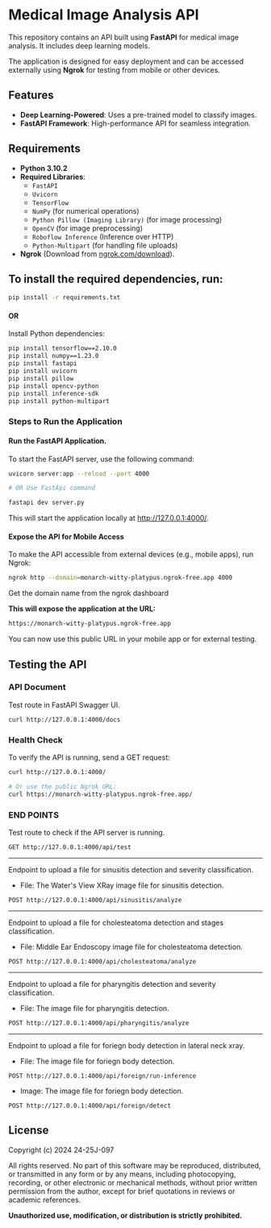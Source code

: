 # Medical Image Analysis API

This repository contains an API built using **FastAPI** for medical image analysis. It includes deep learning models.

The application is designed for easy deployment and can be accessed externally using **Ngrok** for testing from mobile or other devices.

## Features

- **Deep Learning-Powered**: Uses a pre-trained model to classify images.
- **FastAPI Framework**: High-performance API for seamless integration.

 
## Requirements

- **Python 3.10.2**
- **Required Libraries**: 
  - `FastAPI`
  - `Uvicorn`
  - `TensorFlow`
  - `NumPy` (for numerical operations)
  - `Python Pillow (Imaging Library)` (for image processing)
  - `OpenCV` (for image preprocessing)
  - `Roboflow Inference` (Inference over HTTP)
  - `Python-Multipart` (for handling file uploads)
- **Ngrok** (Download from [ngrok.com/download](https://ngrok.com/download)).


## To install the required dependencies, run:

```bash
pip install -r requirements.txt
```
#### OR
Install Python dependencies:
```bash
pip install tensorflow==2.10.0
pip install numpy==1.23.0
pip install fastapi
pip install uvicorn
pip install pillow
pip install opencv-python
pip install inference-sdk
pip install python-multipart
```
### Steps to Run the Application
#### Run the FastAPI Application.

To start the FastAPI server, use the following command:
```bash
uvicorn server:app --reload --port 4000

# OR Use FastApi command

fastapi dev server.py
```
This will start the application locally at http://127.0.0.1:4000/.

#### Expose the API for Mobile Access
To make the API accessible from external devices (e.g., mobile apps), run Ngrok:
```bash
ngrok http --domain=monarch-witty-platypus.ngrok-free.app 4000
```
Get the domain name from the ngrok dashboard

**This will expose the application at the URL:**
```bash
https://monarch-witty-platypus.ngrok-free.app
```
You can now use this public URL in your mobile app or for external testing.

## Testing the API
### API Document  
Test route in FastAPI Swagger UI.
```
curl http://127.0.0.1:4000/docs
```
### Health Check
To verify the API is running, send a GET request:
```bash
curl http://127.0.0.1:4000/

# Or use the public Ngrok URL:
curl https://monarch-witty-platypus.ngrok-free.app/
```
### END POINTS 
Test route to check if the API server is running.
```
GET http://127.0.0.1:4000/api/test
```
----
Endpoint to upload a file for sinusitis detection and severity classification.
   - File: The Water's View XRay image file for sinusitis detection.
```
POST http://127.0.0.1:4000/api/sinusitis/analyze
```
----
Endpoint to upload a file for cholesteatoma detection and stages classification.
   - File: Middle Ear Endoscopy image file for cholesteatoma detection.
```
POST http://127.0.0.1:4000/api/cholesteatoma/analyze
```
----
Endpoint to upload a file for pharyngitis detection and severity classification.

   - File: The image file for pharyngitis detection.
```
POST http://127.0.0.1:4000/api/pharyngitis/analyze
```
----
Endpoint to upload a file for foriegn body detection in lateral neck xray.

   - File: The image file for foriegn body detection.
```
POST http://127.0.0.1:4000/api/foreign/run-inference
```
   - Image: The image file for foriegn body detection.
```
POST http://127.0.0.1:4000/api/foreign/detect
```

## **License**  

Copyright (c) 2024 24-25J-097

All rights reserved. No part of this software may be reproduced, distributed, or transmitted in any form or by any means, including photocopying, recording, or other electronic or mechanical methods, without prior written permission from the author, except for brief quotations in reviews or academic references.

**Unauthorized use, modification, or distribution is strictly prohibited.**
